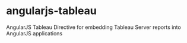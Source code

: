 # angularjs-tableau
AngularJS Tableau Directive for embedding Tableau Server reports into AngularJS applications
